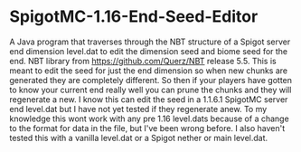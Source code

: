 # SpigotMC-1.16-End-Seed-Editor
A Java program that traverses through the NBT structure of a Spigot server end dimension level.dat to edit the dimension seed and biome seed for the end. NBT library from https://github.com/Querz/NBT release 5.5.
This is meant to edit the seed for just the end dimension so when new chunks are generated they are completely different. So then if your players have gotten to know your current end really well you can prune the chunks and they will regenerate a new. I know this can edit the seed in a 1.1.6.1 SpigotMC server end level.dat but I have not yet tested if they regenerate anew.
To my knowledge this wont work with any pre 1.16 level.dats because of a change to the format for data in the file, but I've been wrong before. I also haven't tested this with a vanilla level.dat or a Spigot nether or main level.dat.
